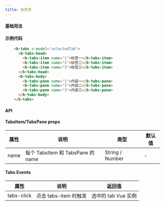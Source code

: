 ```yaml
---
title: 标签页
---
```


#### 基础用法

<ClientOnly>
  <tabs-demos></tabs-demos>
</ClientOnly>


#### 示例代码
```html
    <b-tabs v-model="selectedTab">
      <b-tabs-head>
        <b-tabs-item name="1">标签一</b-tabs-item>
        <b-tabs-item name="2">标签二</b-tabs-item>
        <b-tabs-item name="3">标签三</b-tabs-item>
      </b-tabs-head>
      <b-tabs-body>
        <b-tabs-pane name="1">内容一</b-tabs-pane>
        <b-tabs-pane name="2">内容二</b-tabs-pane>
        <b-tabs-pane name="3">内容三</b-tabs-pane>
      </b-tabs-body>
    </b-tabs>
```

#### API
#### TabsItem/TabsPane props
属性| 说明 | 类型 | 默认值
---|---|---|---
name | 每个 TabsItem 和 TabsPane 的 name	 | String / Number | -

#### Tabs Events
属性| 说明 | 返回值 
---|---|---
tabs-click|点击 tabs-item 时触发| 选中的 tab Vue 实例







